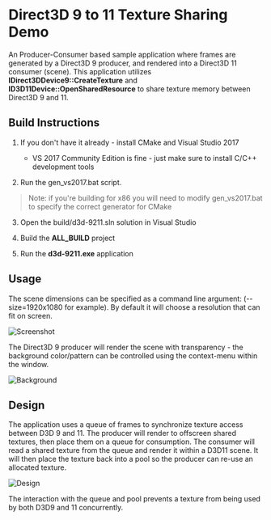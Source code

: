 # Direct3D 9 to 11 Texture Sharing Demo

An Producer-Consumer based sample application where frames are generated by a Direct3D 9 producer, and rendered into a Direct3D 11 consumer (scene).  This application utilizes **IDirect3DDevice9::CreateTexture** and **ID3D11Device::OpenSharedResource** to share texture memory between Direct3D 9 and 11.

## Build Instructions

1. If you don't have it already - install CMake and Visual Studio 2017
    * VS 2017 Community Edition is fine - just make sure to install C/C++ development tools
    
2. Run the gen_vs2017.bat script.

> Note: if you're building for x86 you will need to modify gen_vs2017.bat to specify the correct generator for CMake

3. Open the build/d3d-9211.sln solution in Visual Studio

4. Build the **ALL_BUILD** project

5. Run the **d3d-9211.exe** application

## Usage

The scene dimensions can be specified as a command line argument: (--size=1920x1080 for example).  By default it will choose a resolution that can fit on screen.

![Screenshot][demo1]

The Direct3D 9 producer will render the scene with transparency - the background color/pattern can be controlled using the context-menu within the window.

![Background][demo2]

## Design
The application uses a queue of frames to synchronize texture access between D3D 9 and 11.  The producer will render to offscreen shared textures, then place them on a queue for consumption.  The consumer will read a shared texture from the queue and render it within a D3D11 scene.  It will then place the texture back into a pool so the producer can re-use an allocated texture.

![Design][drawing]

The interaction with the queue and pool prevents a texture from being used by both D3D9 and 11 concurrently.

[demo1]: https://user-images.githubusercontent.com/2717038/44046935-986c79ce-9ef2-11e8-9639-8ac3d9d1278a.png "Direct3D 9 to 11"
[demo2]: https://user-images.githubusercontent.com/2717038/44047170-3fef8e84-9ef3-11e8-9414-47135b649064.png "Transparency Pattern"
[drawing]: https://user-images.githubusercontent.com/2717038/44048747-e4cddde4-9ef7-11e8-9045-4d214b38b451.png "Synchronization"


